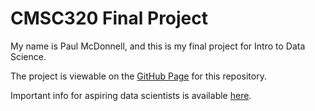 # CMSC320 Final Project

My name is Paul McDonnell, and this is my final project for Intro to Data Science.

The project is viewable on the [GitHub Page][00] for this repository.

Important info for aspiring data scientists is available [here].

[00]: https://ptm5247.github.io/
[here]: https://www.youtube.com/watch?v=dQw4w9WgXcQ